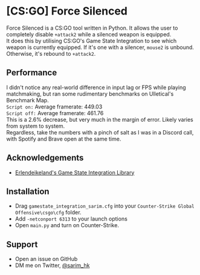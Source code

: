 # [CS:GO] Force Silenced
Force Silenced is a CS:GO tool written in Python. It allows the user to completely disable `+attack2` while a silenced weapon is equipped.  
It does this by utilising CS:GO's Game State Integration to see which weapon is currently equipped. If it's one with a silencer, `mouse2` is unbound. Otherwise, it's rebound to `+attack2`.

## Performance
I didn't notice any real-world difference in input lag or FPS while playing matchmaking, but ran some rudimentary benchmarks on Ulletical's Benchmark Map.  
`Script on:`  Average framerate: 449.03  
`Script off:` Average framerate: 461.76  
This is a 2.6% decrease, but very much in the margin of error. Likely varies from system to system.  
Regardless, take the numbers with a pinch of salt as I was in a Discord call, with Spotify and Brave open at the same time. 

## Acknowledgements
 - [Erlendeikeland's Game State Integration Library](https://github.com/Erlendeikeland/csgo-gsi-python)

## Installation
- Drag `gamestate_integration_sarim.cfg` into your `Counter-Strike Global Offensive\csgo\cfg` folder.
- Add `-netconport 6313` to your launch options
- Open `main.py` and turn on Counter-Strike.

## Support
- Open an issue on GitHub
- DM me on Twitter, [@sarim_hk](https://twitter.com/sarim_hk)

